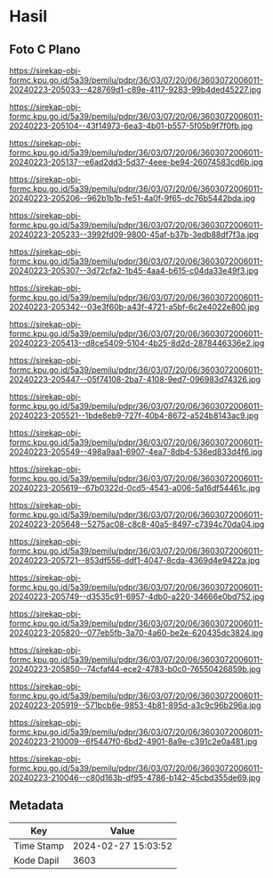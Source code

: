# Hasil

## Foto C Plano

https://sirekap-obj-formc.kpu.go.id/5a39/pemilu/pdpr/36/03/07/20/06/3603072006011-20240223-205033--428769d1-c89e-4117-9283-99b4ded45227.jpg

https://sirekap-obj-formc.kpu.go.id/5a39/pemilu/pdpr/36/03/07/20/06/3603072006011-20240223-205104--43f14973-6ea3-4b01-b557-5f05b9f7f0fb.jpg

https://sirekap-obj-formc.kpu.go.id/5a39/pemilu/pdpr/36/03/07/20/06/3603072006011-20240223-205137--e6ad2dd3-5d37-4eee-be94-26074583cd6b.jpg

https://sirekap-obj-formc.kpu.go.id/5a39/pemilu/pdpr/36/03/07/20/06/3603072006011-20240223-205206--962b1b1b-fe51-4a0f-9f65-dc76b5442bda.jpg

https://sirekap-obj-formc.kpu.go.id/5a39/pemilu/pdpr/36/03/07/20/06/3603072006011-20240223-205233--3992fd09-9800-45af-b37b-3edb88df7f3a.jpg

https://sirekap-obj-formc.kpu.go.id/5a39/pemilu/pdpr/36/03/07/20/06/3603072006011-20240223-205307--3d72cfa2-1b45-4aa4-b615-c04da33e49f3.jpg

https://sirekap-obj-formc.kpu.go.id/5a39/pemilu/pdpr/36/03/07/20/06/3603072006011-20240223-205342--03e3f60b-a43f-4721-a5bf-6c2e4022e800.jpg

https://sirekap-obj-formc.kpu.go.id/5a39/pemilu/pdpr/36/03/07/20/06/3603072006011-20240223-205413--d8ce5409-5104-4b25-8d2d-2878446336e2.jpg

https://sirekap-obj-formc.kpu.go.id/5a39/pemilu/pdpr/36/03/07/20/06/3603072006011-20240223-205447--05f74108-2ba7-4108-9ed7-096983d74326.jpg

https://sirekap-obj-formc.kpu.go.id/5a39/pemilu/pdpr/36/03/07/20/06/3603072006011-20240223-205521--1bde8eb9-727f-40b4-8672-a524b8143ac9.jpg

https://sirekap-obj-formc.kpu.go.id/5a39/pemilu/pdpr/36/03/07/20/06/3603072006011-20240223-205549--498a9aa1-6907-4ea7-8db4-536ed833d4f6.jpg

https://sirekap-obj-formc.kpu.go.id/5a39/pemilu/pdpr/36/03/07/20/06/3603072006011-20240223-205619--67b0322d-0cd5-4543-a006-5a16df54461c.jpg

https://sirekap-obj-formc.kpu.go.id/5a39/pemilu/pdpr/36/03/07/20/06/3603072006011-20240223-205648--5275ac08-c8c8-40a5-8497-c7394c70da04.jpg

https://sirekap-obj-formc.kpu.go.id/5a39/pemilu/pdpr/36/03/07/20/06/3603072006011-20240223-205721--853df556-ddf1-4047-8cda-4369d4e9422a.jpg

https://sirekap-obj-formc.kpu.go.id/5a39/pemilu/pdpr/36/03/07/20/06/3603072006011-20240223-205749--d3535c91-6957-4db0-a220-34666e0bd752.jpg

https://sirekap-obj-formc.kpu.go.id/5a39/pemilu/pdpr/36/03/07/20/06/3603072006011-20240223-205820--077eb5fb-3a70-4a60-be2e-620435dc3824.jpg

https://sirekap-obj-formc.kpu.go.id/5a39/pemilu/pdpr/36/03/07/20/06/3603072006011-20240223-205850--74cfaf44-ece2-4783-b0c0-76550426859b.jpg

https://sirekap-obj-formc.kpu.go.id/5a39/pemilu/pdpr/36/03/07/20/06/3603072006011-20240223-205919--571bcb6e-9853-4b81-895d-a3c9c96b296a.jpg

https://sirekap-obj-formc.kpu.go.id/5a39/pemilu/pdpr/36/03/07/20/06/3603072006011-20240223-210009--6f5447f0-6bd2-4901-8a9e-c391c2e0a481.jpg

https://sirekap-obj-formc.kpu.go.id/5a39/pemilu/pdpr/36/03/07/20/06/3603072006011-20240223-210046--c80d163b-df95-4786-b142-45cbd355de69.jpg


## Metadata

| Key        | Value               |
| ---------- | ------------------- |
| Time Stamp | 2024-02-27 15:03:52 |
| Kode Dapil | 3603                |



